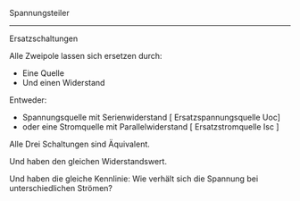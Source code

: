 Spannungsteiler

---

Ersatzschaltungen

Alle Zweipole lassen sich ersetzen durch:
 - Eine Quelle
 - Und einen Widerstand

 Entweder:
  - Spannungsquelle mit Serienwiderstand         [ Ersatzspannungsquelle Uoc]
  - oder eine Stromquelle mit Parallelwiderstand [ Ersatzstromquelle Isc ]

Alle Drei Schaltungen sind Äquivalent.

Und haben den gleichen Widerstandswert.

Und haben die gleiche Kennlinie:
  Wie verhält sich die Spannung bei unterschiedlichen Strömen?
  
